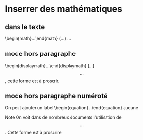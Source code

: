# Inserrer des mathématiques
## dans le texte
\begin{math}…\end{math}
\(…\)
$…$

## mode hors paragraphe
\begin{displaymath}…\end{displaymath}
\[…\]
$$ ... $$, cette forme est à proscrir.

## mode hors paragraphe numéroté
On peut ajouter un label
\begin{equation}…\end{equation}
aucune
 
Note
On voit dans de nombreux documents l'utilisation de $$…$$. Cette forme est à proscrire